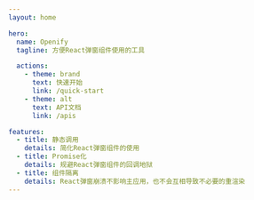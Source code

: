 ```yaml
---
layout: home

hero:
  name: Openify
  tagline: 方便React弹窗组件使用的工具

  actions:
    - theme: brand
      text: 快速开始
      link: /quick-start
    - theme: alt
      text: API文档
      link: /apis

features:
  - title: 静态调用
    details: 简化React弹窗组件的使用
  - title: Promise化
    details: 规避React弹窗组件的回调地狱
  - title: 组件隔离
    details: React弹窗崩溃不影响主应用，也不会互相导致不必要的重渲染
---
```

